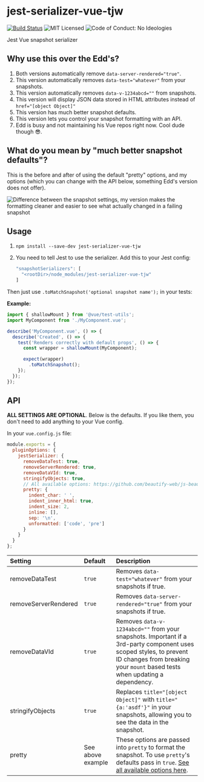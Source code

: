 # jest-serializer-vue-tjw

[![Build Status](https://travis-ci.org/tjw-lint/jest-serializer-vue-tjw.svg?branch=master)](https://travis-ci.org/tjw-lint/jest-serializer-vue-tjw) ![MIT Licensed](https://img.shields.io/badge/License-MIT-brightgreen) ![Code of Conduct: No Ideologies](https://img.shields.io/badge/CoC-No%20Ideologies-blue)

Jest Vue snapshot serializer


## Why use this over the Edd's?

1. Both versions automatically remove `data-server-rendered="true"`.
1. This version automatically removes `data-test="whatever"` from your snapshots.
1. This version automatically removes `data-v-1234abcd=""` from snapshots.
1. This version will display JSON data stored in HTML attributes instead of `href="[object Object]"`
1. This version has much better snapshot defaults.
1. This version lets you control your snapshot formatting with an API.
1. Edd is busy and not maintaining his Vue repos right now. Cool dude though :sunglasses:.


## What do you mean by "much better snapshot defaults"?

This is the before and after of using the default "pretty" options, and my options (which you can change with the API below, something Edd's version does not offer).

![Difference between the snapshot settings, my version makes the formatting cleaner and easier to see what actually changed in a failing snapshot](https://user-images.githubusercontent.com/4629794/53278405-f8685880-36d6-11e9-92f0-127e0673a23a.gif)


## Usage

1. `npm install --save-dev jest-serializer-vue-tjw`
1. You need to tell Jest to use the serializer. Add this to your Jest config:

   ```js
   "snapshotSerializers": [
     "<rootDir>/node_modules/jest-serializer-vue-tjw"
   ]
   ```

Then just use `.toMatchSnapshot('optional snapshot name');` in your tests:

**Example:**

```js
import { shallowMount } from '@vue/test-utils';
import MyComponent from './MyComponent.vue';

describe('MyComponent.vue', () => {
  describe('Created', () => {
    test('Renders correctly with default props', () => {
      const wrapper = shallowMount(MyComponent);

      expect(wrapper)
        .toMatchSnapshot();
    });
  });
});
```


## API

**ALL SETTINGS ARE OPTIONAL**. Below is the defaults. If you like them, you don't need to add anything to your Vue config.

In your `vue.config.js` file:

```js
module.exports = {
  pluginOptions: {
    jestSerializer: {
      removeDataTest: true,
      removeServerRendered: true,
      removeDataVId: true,
      stringifyObjects: true,
      // All available options: https://github.com/beautify-web/js-beautify/blob/master/js/src/html/options.js
      pretty: {
        indent_char: ' ',
        indent_inner_html: true,
        indent_size: 2,
        inline: [],
        sep: '\n',
        unformatted: ['code', 'pre']
      }
    }
  }
};
```

Setting              | Default           | Description
:--                  | :--               | :--
removeDataTest       | `true`            | Removes `data-test="whatever"` from your snapshots if true.
removeServerRendered | `true`            | Removes `data-server-rendered="true"` from your snapshots if true.
removeDataVId        | `true`            | Removes `data-v-1234abcd=""` from your snapshots. Important if a 3rd-party component uses scoped styles, to prevent ID changes from breaking your `mount` based tests when updating a dependency.
stringifyObjects     | `true`            | Replaces `title="[object Object]"` with `title="{a:'asdf'}"` in your snapshots, allowing you to see the data in the snapshot.
pretty               | See above example | These options are passed into `pretty` to format the snapshot. To use `pretty`'s defaults pass in `true`. [See all available options here](https://github.com/beautify-web/js-beautify/blob/master/js/src/html/options.js).
